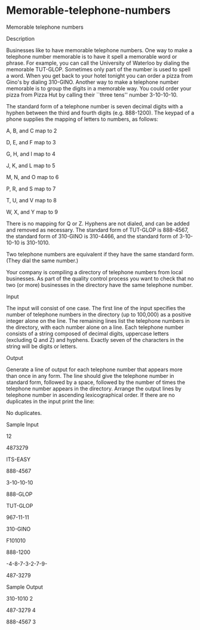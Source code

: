 # Memorable-telephone-numbers

Memorable telephone numbers

Description

Businesses like to have memorable telephone numbers. One way to make a telephone number memorable is to have it spell a memorable word or phrase. For example, you can call the University of Waterloo by dialing the memorable TUT-GLOP. Sometimes only part of the number is used to spell a word. When you get back to your hotel tonight you can order a pizza from Gino's by dialing 310-GINO. Another way to make a telephone number memorable is to group the digits in a memorable way. You could order your pizza from Pizza Hut by calling their ``three tens'' number 3-10-10-10. 


The standard form of a telephone number is seven decimal digits with a hyphen between the third and fourth digits (e.g. 888-1200). The keypad of a phone supplies the mapping of letters to numbers, as follows: 


A, B, and C map to 2 

D, E, and F map to 3 

G, H, and I map to 4 

J, K, and L map to 5 

M, N, and O map to 6 

P, R, and S map to 7 

T, U, and V map to 8 


W, X, and Y map to 9 


There is no mapping for Q or Z. Hyphens are not dialed, and can be added and removed as necessary. The standard form of TUT-GLOP is 888-4567, the standard form of 310-GINO is 310-4466, and the standard form of 3-10-10-10 is 310-1010. 


Two telephone numbers are equivalent if they have the same standard form. (They dial the same number.) 

Your company is compiling a directory of telephone numbers from local businesses. As part of the quality control process you want to check that no two (or more) businesses in the directory have the same telephone number. 



Input


The input will consist of one case. The first line of the input specifies the number of telephone numbers in the directory (up to 100,000) as a positive integer alone on the line. The remaining lines list the telephone numbers in the directory, with each number alone on a line. Each telephone number consists of a string composed of decimal digits, uppercase letters (excluding Q and Z) and hyphens. Exactly seven of the characters in the string will be digits or letters. 


Output

Generate a line of output for each telephone number that appears more than once in any form. The line should give the telephone number in standard form, followed by a space, followed by the number of times the telephone number appears in the directory. Arrange the output lines by telephone number in ascending lexicographical order. If there are no duplicates in the input print the line: 

No duplicates. 


Sample Input

12

4873279

ITS-EASY

888-4567

3-10-10-10

888-GLOP

TUT-GLOP

967-11-11

310-GINO

F101010

888-1200

-4-8-7-3-2-7-9-

487-3279


Sample Output

310-1010 2

487-3279 4

888-4567 3

